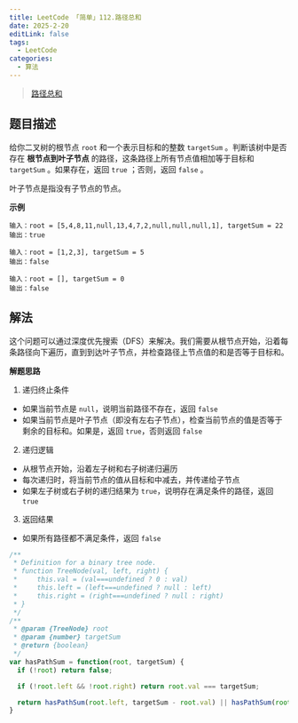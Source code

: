 ```yaml
---
title: LeetCode 「简单」112.路径总和
date: 2025-2-20
editLink: false
tags:
  - LeetCode
categories:
  - 算法
---
```


> [路径总和](https://leetcode.cn/problems/path-sum/description/)

## 题目描述

给你二叉树的根节点 `root` 和一个表示目标和的整数 `targetSum` 。判断该树中是否存在 **根节点到叶子节点** 的路径，这条路径上所有节点值相加等于目标和 `targetSum` 。如果存在，返回 `true` ；否则，返回 `false` 。

叶子节点是指没有子节点的节点。

**示例**

```
输入：root = [5,4,8,11,null,13,4,7,2,null,null,null,1], targetSum = 22
输出：true

输入：root = [1,2,3], targetSum = 5
输出：false

输入：root = [], targetSum = 0
输出：false
```

## 解法

这个问题可以通过深度优先搜索（DFS）来解决。我们需要从根节点开始，沿着每条路径向下遍历，直到到达叶子节点，并检查路径上节点值的和是否等于目标和。

**解题思路**

1. 递归终止条件
- 如果当前节点是 `null`，说明当前路径不存在，返回 `false`
- 如果当前节点是叶子节点（即没有左右子节点），检查当前节点的值是否等于剩余的目标和。如果是，返回 `true`，否则返回 `false`

2. 递归逻辑
- 从根节点开始，沿着左子树和右子树递归遍历
- 每次递归时，将当前节点的值从目标和中减去，并传递给子节点
- 如果左子树或右子树的递归结果为 `true`，说明存在满足条件的路径，返回 `true`

3. 返回结果
- 如果所有路径都不满足条件，返回 `false`

```js
/**
 * Definition for a binary tree node.
 * function TreeNode(val, left, right) {
 *     this.val = (val===undefined ? 0 : val)
 *     this.left = (left===undefined ? null : left)
 *     this.right = (right===undefined ? null : right)
 * }
 */
/**
 * @param {TreeNode} root
 * @param {number} targetSum
 * @return {boolean}
 */
var hasPathSum = function(root, targetSum) {
  if (!root) return false;

  if (!root.left && !root.right) return root.val === targetSum;

  return hasPathSum(root.left, targetSum - root.val) || hasPathSum(root.right, targetSum - root.val);
}
```
